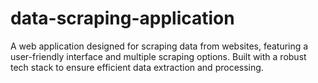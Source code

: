 # data-scraping-application
A web application designed for scraping data from websites, featuring a user-friendly interface and multiple scraping options. Built with a robust tech stack to ensure efficient data extraction and processing.

